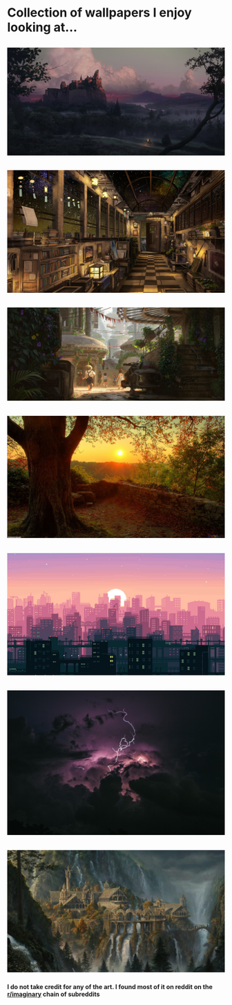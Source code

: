 # Collection of wallpapers I enjoy looking at...

## ![Castle](castle-dusk.jpg)
## ![Indoors](indoors.jpg)
## ![Outdoor Greenery](outdoor-greenery.jpg)
## ![Tree](tree.jpg)
## ![City](cityWallpaper.png)
## ![Lightning](lightning.jpg)
## ![Rivendell](rivendell.jpg)

#### I do not take credit for any of the art. I found most of it on reddit on the [r/imaginary](https://reddit.com/r/imaginary/) chain of subreddits
